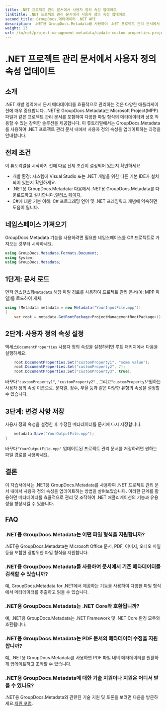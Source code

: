 ```yaml
---
title: .NET 프로젝트 관리 문서에서 사용자 정의 속성 업데이트
linktitle: .NET 프로젝트 관리 문서에서 사용자 정의 속성 업데이트
second_title: GroupDocs.메타데이터 .NET API
description: .NET용 GroupDocs.Metadata를 사용하여 .NET 프로젝트 관리 문서에서 사용자 정의 속성을 업데이트하는 방법을 알아보세요. 애플리케이션의 메타데이터 관리를 강화하세요.
weight: 13
url: /ko/net/project-management-metadata/update-custom-properties-project-management-documents/
---
```


# .NET 프로젝트 관리 문서에서 사용자 정의 속성 업데이트

## 소개
.NET 개발 영역에서 문서 메타데이터를 효율적으로 관리하는 것은 다양한 애플리케이션에 매우 중요합니다. .NET용 GroupDocs.Metadata는 Microsoft Project(MPP) 파일과 같은 프로젝트 관리 문서를 포함하여 다양한 파일 형식의 메타데이터와 상호 작용할 수 있는 강력한 솔루션을 제공합니다. 이 튜토리얼에서는 GroupDocs.Metadata를 사용하여 .NET 프로젝트 관리 문서 내에서 사용자 정의 속성을 업데이트하는 과정을 안내합니다.
## 전제 조건
이 튜토리얼을 시작하기 전에 다음 전제 조건이 설정되어 있는지 확인하세요.
- 개발 환경: 시스템에 Visual Studio 또는 .NET 개발을 위한 다른 기본 IDE가 설치되어 있는지 확인하세요.
-  .NET용 GroupDocs.Metadata: 다음에서 .NET용 GroupDocs.Metadata를 다운로드하고 설치합니다.[릴리스 페이지](https://releases.groupdocs.com/metadata/net/).
- C#에 대한 기본 이해: C# 프로그래밍 언어 및 .NET 프레임워크 개념에 익숙하면 도움이 됩니다.

## 네임스페이스 가져오기
GroupDocs.Metadata 기능을 사용하려면 필요한 네임스페이스를 C# 프로젝트로 가져오는 것부터 시작하세요.
```csharp
using GroupDocs.Metadata.Formats.Document;
using System;
using GroupDocs.Metadata;
```
## 1단계: 문서 로드
 먼저 인스턴스화`Metadata` 해당 파일 경로를 사용하여 프로젝트 관리 문서(예: MPP 파일)를 로드하여 개체:
```csharp
using (Metadata metadata = new Metadata("YourInputFile.mpp"))
{
    var root = metadata.GetRootPackage<ProjectManagementRootPackage>();
```
## 2단계: 사용자 정의 속성 설정
 액세스`DocumentProperties` 사용자 정의 속성을 설정하려면 루트 패키지에서 다음을 실행하세요.
```csharp
    root.DocumentProperties.Set("customProperty1", "some value");
    root.DocumentProperties.Set("customProperty2", 7);
    root.DocumentProperties.Set("customProperty3", true);
```
 바꾸다`"customProperty1"`, `"customProperty2"` , 그리고`"customProperty3"`원하는 사용자 정의 속성 이름으로. 문자열, 정수, 부울 등과 같은 다양한 유형의 속성을 설정할 수 있습니다.
## 3단계: 변경 사항 저장
사용자 정의 속성을 설정한 후 수정된 메타데이터를 문서에 다시 저장합니다.
```csharp
    metadata.Save("YourOutputFile.mpp");
}
```
 바꾸다`"YourOutputFile.mpp"` 업데이트된 프로젝트 관리 문서를 저장하려면 원하는 파일 경로를 사용하세요.

## 결론
이 자습서에서는 .NET용 GroupDocs.Metadata를 사용하여 .NET 프로젝트 관리 문서 내에서 사용자 정의 속성을 업데이트하는 방법을 살펴보았습니다. 이러한 단계를 활용하면 메타데이터를 효율적으로 관리 및 조작하여 .NET 애플리케이션의 기능과 유용성을 향상시킬 수 있습니다.

## FAQ
### .NET용 GroupDocs.Metadata는 어떤 파일 형식을 지원합니까?
.NET용 GroupDocs.Metadata는 Microsoft Office 문서, PDF, 이미지, 오디오 파일 등을 포함한 광범위한 파일 형식을 지원합니다.
### .NET용 GroupDocs.Metadata를 사용하여 문서에서 기존 메타데이터를 검색할 수 있습니까?
예, GroupDocs.Metadata for .NET에서 제공하는 기능을 사용하여 다양한 파일 형식에서 메타데이터를 추출하고 읽을 수 있습니다.
### .NET용 GroupDocs.Metadata는 .NET Core와 호환됩니까?
예, .NET용 GroupDocs.Metadata는 .NET Framework 및 .NET Core 환경 모두와 호환됩니다.
### .NET용 GroupDocs.Metadata는 PDF 문서의 메타데이터 수정을 지원합니까?
예, .NET용 GroupDocs.Metadata를 사용하면 PDF 파일 내의 메타데이터를 원활하게 업데이트하고 조작할 수 있습니다.
### .NET용 GroupDocs.Metadata에 대한 기술 지원이나 지원은 어디서 받을 수 있나요?
 .NET용 GroupDocs.Metadata와 관련된 기술 지원 및 토론을 보려면 다음을 방문하세요.[지원 포럼](https://forum.groupdocs.com/c/metadata/14).